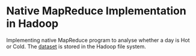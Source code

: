 # Native MapReduce Implementation in Hadoop

Implementing native MapReduce program to analyse whether a day is Hot or Cold. The [dataset](http://www1.ncdc.noaa.gov/pub/data/uscrn/products/daily01) is stored in the Hadoop file system.
